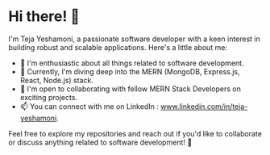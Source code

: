# Hi there! 👋

I'm Teja Yeshamoni, a passionate software developer with a keen interest in building robust and scalable applications. Here's a little about me:

- 👀 I'm enthusiastic about all things related to software development.
- 🌱 Currently, I'm diving deep into the MERN (MongoDB, Express.js, React, Node.js) stack.
- 💞️ I'm open to collaborating with fellow MERN Stack Developers on exciting projects.
- 📫 You can connect with me on LinkedIn : www.linkedin.com/in/teja-yeshamoni.

Feel free to explore my repositories and reach out if you'd like to collaborate or discuss anything related to software development! 🚀
